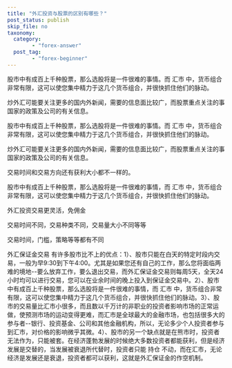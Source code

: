 ```yaml
---
title: "外汇投资与股票的区别有哪些？"
post_status: publish
skip_file: no
taxonomy:
  category:
        - "forex-answer"
  post_tag:
        - "forex-beginner"
---
```


股市中有成百上千种股票，那么选股将是一件很难的事情。而 汇市 中，货币组合非常有限，这可以使您集中精力于这几个货币组合，并很快抓住他们的脉动。

炒外汇可能要关注更多的国内外新闻，需要的信息面比较广，而股票重点关注的事国家的政策及公司的有关信息。

股市中有成百上千种股票，那么选股将是一件很难的事情。而 汇市 中，货币组合非常有限，这可以使您集中精力于这几个货币组合，并很快抓住他们的脉动。

炒外汇可能要关注更多的国内外新闻，需要的信息面比较广，而股票重点关注的事国家的政策及公司的有关信息。

交易时间和交易方向还有获利大小都不一样的。

股市中有成百上千种股票，那么选股将是一件很难的事情，而 汇市 中，货币组合非常有限，这可以使您集中精力于这几个货币组合，并很快抓住他们的脉动。

外汇投资交易更灵活，免佣金

交易时间不同，交易种类不同，交易量大小不同等等

交易时间，门槛，策略等等都有不同

外汇保证金交易 有许多股市比不上的优点：1）、股市只能在白天的特定时段内交易，一般为早9:30到下午4:00。尤其是如果您还有自己的工作，那么您将面临两难的境地--要么放弃工作，要么退出交易，而外汇保证金交易则每周5天，全天24小时均可以进行交易，您可以在业余时间的晚上投入到保证金交易中。2）、股市中有成百上千种股票，那么选股将是一件很难的事情，而 汇市 中，货币组合非常有限，这可以使您集中精力于这几个货币组合，并很快抓住他们的脉动。3）、股市的交易量比汇市小很多，而且数以千万计的非职业的投资者影响市场的正常运做，使预测市场的运动变得更难，而汇市是全球最大的金融市场，也包括很多大的参与者--银行、投资基金、公司和其他金融机构，所以，无论多少个人投资者参与到汇市，对价格的影响微乎其微。4）、股市的另一个缺点就是在熊市时，投资者无法作为，只能被套。在经济蓬勃发展的时候绝大多数投资者都能获利，但是经济发展是交替的，当发展被衰退所代替时，投资者只能 持仓 不动，而在汇市，无论经济是发展还是衰退，投资者都可以获利，这就是外汇保证金的作空机制。
